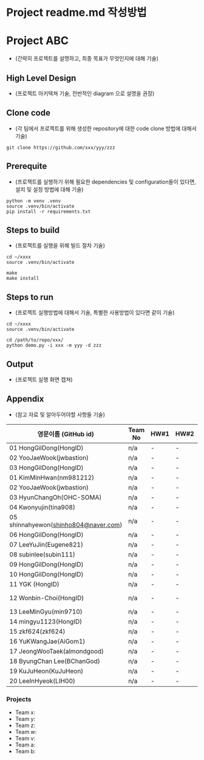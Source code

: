 # Project readme.md 작성방법

# Project ABC

* (간략히 프로젝트를 설명하고, 최종 목표가 무엇인지에 대해 기술)

## High Level Design

* (프로젝트 아키텍쳐 기술, 전반적인 diagram 으로 설명을 권장)

## Clone code

* (각 팀에서 프로젝트를 위해 생성한 repository에 대한 code clone 방법에 대해서 기술)

```shell
git clone https://github.com/xxx/yyy/zzz
```

## Prerequite

* (프로잭트를 실행하기 위해 필요한 dependencies 및 configuration들이 있다면, 설치 및 설정 방법에 대해 기술)

```shell
python -m venv .venv
source .venv/bin/activate
pip install -r requirements.txt
```

## Steps to build

* (프로젝트를 실행을 위해 빌드 절차 기술)

```shell
cd ~/xxxx
source .venv/bin/activate

make
make install
```

## Steps to run

* (프로젝트 실행방법에 대해서 기술, 특별한 사용방법이 있다면 같이 기술)

```shell
cd ~/xxxx
source .venv/bin/activate

cd /path/to/repo/xxx/
python demo.py -i xxx -m yyy -d zzz
```

## Output

* (프로젝트 실행 화면 캡쳐)



## Appendix

* (참고 자료 및 알아두어야할 사항들 기술)



| 영문이름 (GitHub id)           | Team No | HW#1 | HW#2 | HW#3 | Reviwer | 
|-------------------------------|---------|------|------|------|---------|
| 01 HongGilDong(HongID) | n/a | - | - | - | king_wss |
| 02 YooJaeWook(jwbastion) | n/a | - | - | - | king_wss |
| 03 HongGilDong(HongID) | n/a | - | - | - | king_wss |
| 01 KimMinHwan(nm981212) | n/a | - | - | - | king_wss |
| 02 YooJaeWook(jwbastion) | n/a | - | - | - | king_wss |
| 03 HyunChangOh(OHC-SOMA) | n/a | - | - | - | king_wss |
| 04 Kwonyujin(tina908) | n/a | - | - | - | king_wss |
| 05 shinnahyewon(shinho804@naver.com) | n/a | - | - | - | king_wss |
| 06 HongGilDong(HongID) | n/a | - | - | - | king_wss |
| 07 LeeYuJin(Eugene821) | n/a | - | - | - | king_wss |
| 08 subinlee(subin111)  | n/a | - | - | - | king_wss |
| 09 HongGilDong(HongID) | n/a | - | - | - | king_wss |
| 10 HongGilDong(HongID) | n/a | - | - | - | king_wss |
| 11 YGK        (HongID) | n/a | - | - | - | king_wss |
| 12 Wonbin-Choi(HongID) | n/a | - | - | - | Wonbin-Choi|
| 13 LeeMinGyu(min9710) | n/a | - | - | - | king_wss |
| 14 mingyu1123(HongID) | n/a | - | - | - | king_wss |
| 15      zkf624(zkf624) | n/a | - | - | - | king_wss |
| 16 YuKWangJae(AiGom1) | n/a | - | - | - | king_wss |
| 17 JeongWooTaek(almondgood) | n/a | - | - | - | king_wss |
| 18 ByungChan Lee(BChanGod) | n/a | - | - | - | king_wss |
| 19 KuJuHeon(KuJuHeon) | n/a | - | - | - | king_wss |
| 20 LeeInHyeok(LIH00) | n/a | - | - | - | king_wss |

### Projects

* Team x:
* Team y:
* Team z:
* Team w:
* Team v:
* Team a:
* Team b:

